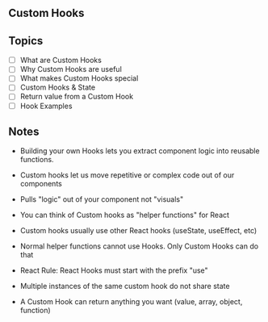 ## Custom Hooks

## Topics
- [ ] What are Custom Hooks
- [ ] Why Custom Hooks are useful
- [ ] What makes Custom Hooks special
- [ ] Custom Hooks & State
- [ ] Return value from a Custom Hook
- [ ] Hook Examples

## Notes
* Building your own Hooks lets you extract component logic into reusable functions.

* Custom hooks let us move repetitive or complex code out of our components

* Pulls "logic" out of your component not "visuals"
* You can think of Custom hooks as "helper functions" for React

* Custom hooks usually use other React hooks (useState, useEffect, etc)
* Normal helper functions cannot use Hooks. Only Custom Hooks can do that

* React Rule: React Hooks must start with the prefix "use"

* Multiple instances of the same custom hook do not share state
* A Custom Hook can return anything you want (value, array, object, function)



 